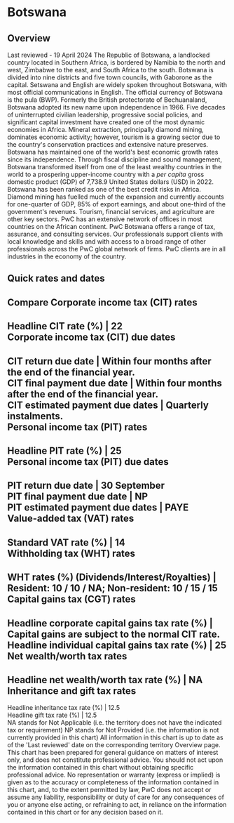 # Botswana
## Overview
Last reviewed - 19 April 2024
The Republic of Botswana, a landlocked country located in Southern Africa, is bordered by Namibia to the north and west, Zimbabwe to the east, and South Africa to the south. Botswana is divided into nine districts and five town councils, with Gaborone as the capital. Setswana and English are widely spoken throughout Botswana, with most official communications in English. The official currency of Botswana is the pula (BWP).
Formerly the British protectorate of Bechuanaland, Botswana adopted its new name upon independence in 1966. Five decades of uninterrupted civilian leadership, progressive social policies, and significant capital investment have created one of the most dynamic economies in Africa. Mineral extraction, principally diamond mining, dominates economic activity; however, tourism is a growing sector due to the country's conservation practices and extensive nature preserves.
Botswana has maintained one of the world's best economic growth rates since its independence. Through fiscal discipline and sound management, Botswana transformed itself from one of the least wealthy countries in the world to a prospering upper-income country with a _per capita_ gross domestic product (GDP) of 7,738.9 United States dollars (USD) in 2022. Botswana has been ranked as one of the best credit risks in Africa. Diamond mining has fuelled much of the expansion and currently accounts for one-quarter of GDP, 85% of export earnings, and about one-third of the government's revenues. Tourism, financial services, and agriculture are other key sectors.
PwC has an extensive network of offices in most countries on the African continent. PwC Botswana offers a range of tax, assurance, and consulting services. Our professionals support clients with local knowledge and skills and with access to a broad range of other professionals across the PwC global network of firms. PwC clients are in all industries in the economy of the country.
## Quick rates and dates
Compare
Corporate income tax (CIT) rates   
---  
Headline CIT rate (%) |  22  
Corporate income tax (CIT) due dates   
---  
CIT return due date |  Within four months after the end of the financial year.  
CIT final payment due date |  Within four months after the end of the financial year.  
CIT estimated payment due dates |  Quarterly instalments.  
Personal income tax (PIT) rates   
---  
Headline PIT rate (%) |  25  
Personal income tax (PIT) due dates   
---  
PIT return due date |  30 September  
PIT final payment due date |  NP  
PIT estimated payment due dates |  PAYE  
Value-added tax (VAT) rates   
---  
Standard VAT rate (%) |  14  
Withholding tax (WHT) rates   
---  
WHT rates (%) (Dividends/Interest/Royalties) |  Resident: 10 / 10 / NA; Non-resident: 10 / 15 / 15  
Capital gains tax (CGT) rates   
---  
Headline corporate capital gains tax rate (%) |  Capital gains are subject to the normal CIT rate.  
Headline individual capital gains tax rate (%) |  25  
Net wealth/worth tax rates   
---  
Headline net wealth/worth tax rate (%) |  NA  
Inheritance and gift tax rates   
---  
Headline inheritance tax rate (%) |  12.5  
Headline gift tax rate (%) |  12.5  
NA stands for Not Applicable (i.e. the territory does not have the indicated tax or requirement)
NP stands for Not Provided (i.e. the information is not currently provided in this chart) 
All information in this chart is up to date as of the 'Last reviewed' date on the corresponding territory Overview page. This chart has been prepared for general guidance on matters of interest only, and does not constitute professional advice. You should not act upon the information contained in this chart without obtaining specific professional advice. No representation or warranty (express or implied) is given as to the accuracy or completeness of the information contained in this chart, and, to the extent permitted by law, PwC does not accept or assume any liability, responsibility or duty of care for any consequences of you or anyone else acting, or refraining to act, in reliance on the information contained in this chart or for any decision based on it.
